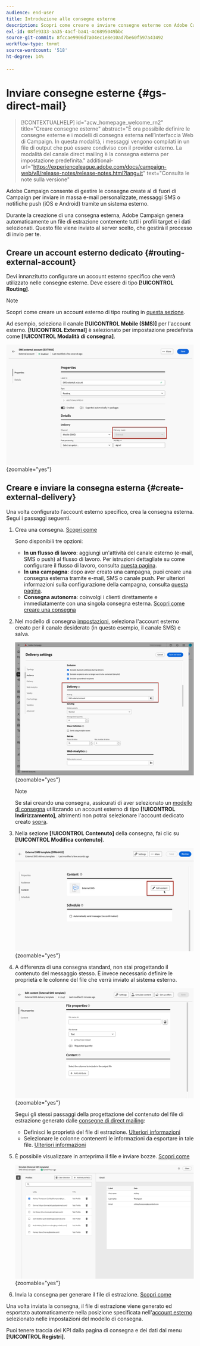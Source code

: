 ```yaml
---
audience: end-user
title: Introduzione alle consegne esterne
description: Scopri come creare e inviare consegne esterne con Adobe Campaign Web
exl-id: 08fe9333-aa35-4acf-ba41-4c6895049bbc
source-git-commit: 8fccae9906d7a04ec1e8e10ad7be60f597a43492
workflow-type: tm+mt
source-wordcount: '518'
ht-degree: 14%

---
```


# Inviare consegne esterne {#gs-direct-mail}

>[!CONTEXTUALHELP]
>id="acw_homepage_welcome_rn2"
>title="Creare consegne esterne"
>abstract="È ora possibile definire le consegne esterne e i modelli di consegna esterna nell’interfaccia Web di Campaign. In questa modalità, i messaggi vengono compilati in un file di output che può essere condiviso con il provider esterno. La modalità del canale direct mailing è la consegna esterna per impostazione predefinita."
>additional-url="https://experienceleague.adobe.com/docs/campaign-web/v8/release-notes/release-notes.html?lang=it" text="Consulta le note sulla versione"


Adobe Campaign consente di gestire le consegne create al di fuori di Campaign per inviare in massa e-mail personalizzate, messaggi SMS o notifiche push (iOS e Android) tramite un sistema esterno.

<!--The supported channels are Email, Mobile (SMS), and Push (iOs and Android).-->

Durante la creazione di una consegna esterna, Adobe Campaign genera automaticamente un file di estrazione contenente tutti i profili target e i dati selezionati. Questo file viene inviato al server scelto, che gestirà il processo di invio per te.

## Creare un account esterno dedicato {#routing-external-account}

Devi innanzitutto configurare un account esterno specifico che verrà utilizzato nelle consegne esterne. Deve essere di tipo **[!UICONTROL Routing]**.

>[!NOTE]
>
>Scopri come creare un account esterno di tipo routing in [questa sezione](../administration/external-account.md#routing).

Ad esempio, seleziona il canale **[!UICONTROL Mobile (SMS)]** per l&#39;account esterno. **[!UICONTROL External]** è selezionato per impostazione predefinita come **[!UICONTROL Modalità di consegna]**.

![](../administration/assets/external-account-delivery-mode.png){zoomable="yes"}

## Creare e inviare la consegna esterna {#create-external-delivery}

Una volta configurato l’account esterno specifico, crea la consegna esterna. Segui i passaggi seguenti.

1. Crea una consegna. [Scopri come](create-deliveries.md)

   Sono disponibili tre opzioni:

   * **In un flusso di lavoro**: aggiungi un&#39;attività del canale esterno (e-mail, SMS o push) al flusso di lavoro. Per istruzioni dettagliate su come configurare il flusso di lavoro, consulta [questa pagina](../workflows/gs-workflow-creation.md).
   * **In una campagna**: dopo aver creato una campagna, puoi creare una consegna esterna tramite e-mail, SMS o canale push. Per ulteriori informazioni sulla configurazione della campagna, consulta [questa pagina](../campaigns/gs-campaigns.md).
   * **Consegna autonoma**: coinvolgi i clienti direttamente e immediatamente con una singola consegna esterna. [Scopri come creare una consegna](../msg/gs-deliveries.md)

1. Nel modello di consegna [impostazioni](../advanced-settings/delivery-settings.md), seleziona l&#39;account esterno creato per il canale desiderato (in questo esempio, il canale SMS) e salva.

   ![](assets/external-delivery-routing.png){zoomable="yes"}

   >[!NOTE]
   >
   >Se stai creando una consegna, assicurati di aver selezionato un [modello di consegna](delivery-template.md) utilizzando un account esterno di tipo **[!UICONTROL Indirizzamento]**, altrimenti non potrai selezionare l&#39;account dedicato creato [sopra](#routing-external-account).

1. Nella sezione **[!UICONTROL Contenuto]** della consegna, fai clic su **[!UICONTROL Modifica contenuto]**.

   ![](assets/external-delivery-edit-content.png){zoomable="yes"}

1. A differenza di una consegna standard, non stai progettando il contenuto del messaggio stesso. È invece necessario definire le proprietà e le colonne del file che verrà inviato al sistema esterno.

   ![](assets/external-delivery-file-properties.png){zoomable="yes"}

   Segui gli stessi passaggi della progettazione del contenuto del file di estrazione generato dalle [consegne di direct mailing](../direct-mail/content-direct-mail.md):

   * Definisci le proprietà del file di estrazione. [Ulteriori informazioni](../direct-mail/content-direct-mail.md#properties)
   * Selezionare le colonne contenenti le informazioni da esportare in tale file. [Ulteriori informazioni](../direct-mail/content-direct-mail.md#content)

1. È possibile visualizzare in anteprima il file e inviare bozze<!--not in UI right now - to check-->. [Scopri come](../direct-mail/send-direct-mail.md#preview-dm)

   ![](assets/external-delivery-simulate.png){zoomable="yes"}

1. Invia la consegna per generare il file di estrazione. [Scopri come](../direct-mail/send-direct-mail.md#send-dm)

Una volta inviata la consegna, il file di estrazione viene generato ed esportato automaticamente nella posizione specificata nell&#39;[account esterno](../administration/external-account.md#create-ext-account) selezionato nelle impostazioni del modello di consegna.

Puoi tenere traccia dei KPI dalla pagina di consegna e dei dati dal menu **[!UICONTROL Registri]**.

